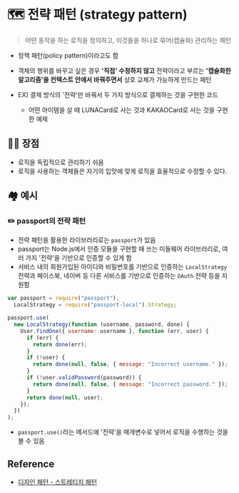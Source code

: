 # 🗺️ 전략 패턴 (strategy pattern)

> 어떤 동작을 하는 로직을 정의하고, 이것들을 하나로 묶어(캡슐화) 관리하는 패턴

- 정책 패턴(policy pattern)이라고도 함
- 객체의 행위를 바꾸고 싶은 경우 **'직접' 수정하지 않고** 전략이라고 부르는 **'캡슐화한 알고리즘'을 컨텍스트 안에서 바꿔주면서** 상호 교체가 가능하게 만드는 패턴

- EX) 결제 방식의 '전략'만 바꿔서 두 가지 방식으로 결제하는 것을 구현한 코드
  - 어떤 아이템을 살 때 LUNACard로 사는 것과 KAKAOCard로 사는 것을 구현한 예제

## 👍🏻 장점

- 로직을 독립적으로 관리하기 쉬움
- 로직을 사용하는 객체들은 자기의 입맛에 맞게 로직을 효율적으로 수정할 수 있다.

## 🏘️ 예시

### ✏️ passport의 전략 패턴

- 전략 패턴을 활용한 라이브러리로는 `passport`가 있음
- passport는 Node.js에서 인증 모듈을 구현할 때 쓰는 미들웨어 라이브러리로, 여러 가지 '전략'을 기반으로 인증할 수 있게 함
- 서비스 내의 회원가입된 아이디와 비밀번호를 기반으로 인증하는 `LocalStrategy` 전략과 페이스북, 네이버 등 다른 서비스를 기반으로 인증하는 `OAuth` 전략 등을 지원함

```js
var passport = require("passport"),
  LocalStrategy = require("passport-local").Strategy;

passport.use(
  new LocalStrategy(function (username, password, done) {
    User.findOne({ username: username }, function (err, user) {
      if (err) {
        return done(err);
      }
      if (!user) {
        return done(null, false, { message: "Incorrect username." });
      }
      if (!user.validPassword(password)) {
        return done(null, false, { message: "Incorrect password." });
      }
      return done(null, user);
    });
  })
);
```

- `passport.use()`라는 메서드에 '전략'을 매개변수로 넣어서 로직을 수행하는 것을 볼 수 있음

## Reference

- [디자인 패턴 - 스트레티지 패턴](https://flowarc.tistory.com/entry/1-Strategy-Pattern?category=562154)
